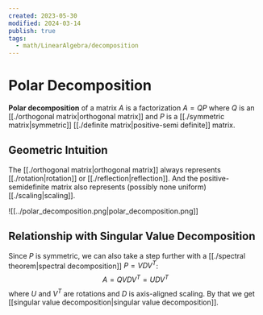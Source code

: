```yaml
---
created: 2023-05-30
modified: 2024-03-14
publish: true
tags:
  - math/LinearAlgebra/decomposition
---
```


# Polar Decomposition

**Polar decomposition** of a matrix $A$ is a factorization $A=QP$ where $Q$ is an [[./orthogonal matrix|orthogonal matrix]] and $P$ is a [[./symmetric matrix|symmetric]] [[./definite matrix|positive-semi definite]] matrix.

## Geometric Intuition

The [[./orthogonal matrix|orthogonal matrix]] always represents [[./rotation|rotation]] or [[./reflection|reflection]]. And the positive-semidefinite matrix also represents (possibly none uniform) [[./scaling|scaling]].

![[../polar_decomposition.png|polar_decomposition.png]]

## Relationship with Singular Value Decomposition

Since $P$ is symmetric, we can also take a step further with a [[./spectral theorem|spectral decomposition]] $P = VDV^T$:  $$A = QVDV^T = UDV^T$$ where $U$ and $V^T$ are rotations and $D$ is axis-aligned scaling. By that we get [[singular value decomposition|singular value decomposition]].